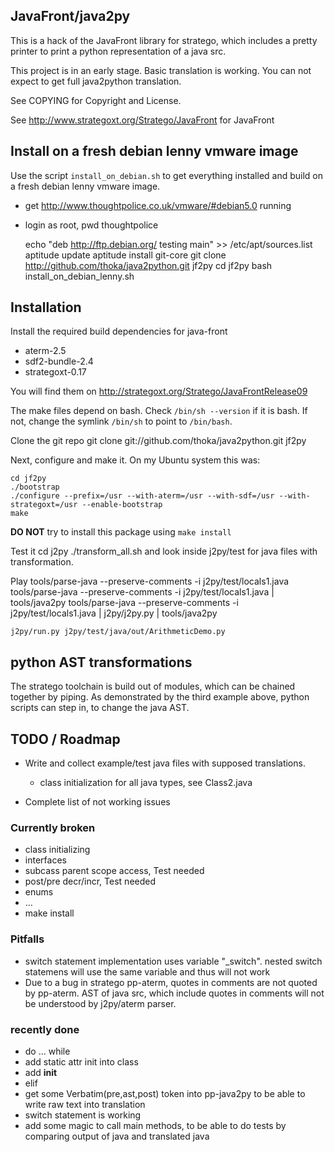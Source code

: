 ## JavaFront/java2py

This is a hack of the JavaFront library for stratego, which
includes a pretty printer to print a python representation of a java src.

This project is in an early stage. Basic translation is working.
You can not expect to get full java2python translation.

See COPYING for Copyright and License.

See http://www.strategoxt.org/Stratego/JavaFront for JavaFront

## Install on a fresh debian lenny vmware image

Use the script `install_on_debian.sh` to get everything installed and build on
a fresh debian lenny vmware image.

- get http://www.thoughtpolice.co.uk/vmware/#debian5.0 running

- login as root, pwd thoughtpolice

    echo "deb http://ftp.debian.org/ testing main" >> /etc/apt/sources.list
    aptitude update
    aptitude install git-core
    git clone http://github.com/thoka/java2python.git jf2py
    cd jf2py
    bash install_on_debian_lenny.sh

 
## Installation

Install the required build dependencies for java-front

- aterm-2.5
- sdf2-bundle-2.4
- strategoxt-0.17 

You will find them on http://strategoxt.org/Stratego/JavaFrontRelease09

The make files depend on bash. Check `/bin/sh --version`
if it is bash. If not, change the symlink  `/bin/sh` to point to `/bin/bash`.

Clone the git repo
    git clone git://github.com/thoka/java2python.git jf2py

Next, configure and make it. 
On my Ubuntu system this was:

    cd jf2py
    ./bootstrap
    ./configure --prefix=/usr --with-aterm=/usr --with-sdf=/usr --with-strategoxt=/usr --enable-bootstrap
    make

__DO NOT__ try to install this package using `make install` 

Test it
   cd j2py
   ./transform_all.sh
and look inside j2py/test for java files with transformation.
   

Play
    tools/parse-java --preserve-comments -i j2py/test/locals1.java
    tools/parse-java --preserve-comments -i j2py/test/locals1.java | tools/java2py
    tools/parse-java --preserve-comments -i j2py/test/locals1.java | j2py/j2py.py | tools/java2py

    j2py/run.py j2py/test/java/out/ArithmeticDemo.py
    
## python AST transformations

The stratego toolchain is build out of modules, which can be chained together by piping.
As demonstrated by the third example above, python scripts can step in, to change the java AST.
   
## TODO / Roadmap

- Write and collect example/test java files with supposed translations.
  - class initialization for all java types, see Class2.java
  
- Complete list of not working issues

### Currently broken
 
- class initializing
- interfaces
- subcass parent scope access,  Test needed
- post/pre decr/incr, Test needed
- enums
- ...
- make install
 
### Pitfalls

- switch statement implementation uses variable "_switch". 
  nested switch statemens will use the same variable and thus will not work
- Due to a bug in stratego pp-aterm, quotes in comments are not quoted by pp-aterm.
  AST of java src, which include quotes in comments will not be understood by j2py/aterm parser.
  
### recently done


- do ... while
- add static attr init into class
- add __init__
- elif 
- get some Verbatim(pre,ast,post) token into pp-java2py to be able to write raw text into translation
- switch statement is working
- add some magic to call main methods, to be able to do tests by comparing output of java and translated java 
  
  
